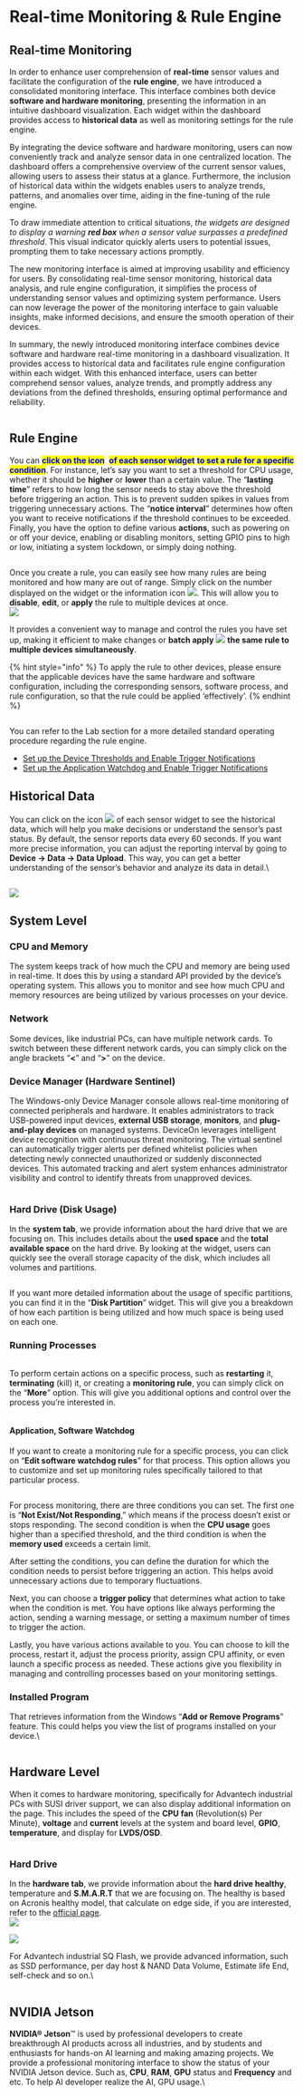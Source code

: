 # Real-time Monitoring & Rule Engine

## Real-time Monitoring

In order to enhance user comprehension of **real-time** sensor values and facilitate the configuration of the **rule engine**, we have introduced a consolidated monitoring interface. This interface combines both device **software and hardware monitoring**, presenting the information in an intuitive dashboard visualization. Each widget within the dashboard provides access to **historical data** as well as monitoring settings for the rule engine.

By integrating the device software and hardware monitoring, users can now conveniently track and analyze sensor data in one centralized location. The dashboard offers a comprehensive overview of the current sensor values, allowing users to assess their status at a glance. Furthermore, the inclusion of historical data within the widgets enables users to analyze trends, patterns, and anomalies over time, aiding in the fine-tuning of the rule engine.

To draw immediate attention to critical situations, _the widgets are designed to display a warning **red box** when a sensor value surpasses a predefined threshold_. This visual indicator quickly alerts users to potential issues, prompting them to take necessary actions promptly.

The new monitoring interface is aimed at improving usability and efficiency for users. By consolidating real-time sensor monitoring, historical data analysis, and rule engine configuration, it simplifies the process of understanding sensor values and optimizing system performance. Users can now leverage the power of the monitoring interface to gain valuable insights, make informed decisions, and ensure the smooth operation of their devices.

In summary, the newly introduced monitoring interface combines device software and hardware real-time monitoring in a dashboard visualization. It provides access to historical data and facilitates rule engine configuration within each widget. With this enhanced interface, users can better comprehend sensor values, analyze trends, and promptly address any deviations from the defined thresholds, ensuring optimal performance and reliability.

<figure><img src="https://hackmd.io/_uploads/S19YU0FN6.png" alt=""><figcaption></figcaption></figure>

## Rule Engine

You can <mark style="color:blue;">**click on the icon**</mark> <img src="../../.gitbook/assets/image (21).png" alt="" data-size="original"> <mark style="color:blue;">**of each sensor widget**</mark> <mark style="color:blue;">**to set a rule for a specific condition**</mark>. For instance, let’s say you want to set a threshold for CPU usage, whether it should be **higher** or **lower** than a certain value. The “**lasting time**” refers to how long the sensor needs to stay above the threshold before triggering an action. This is to prevent sudden spikes in values from triggering unnecessary actions. The “**notice interval**” determines how often you want to receive notifications if the threshold continues to be exceeded. Finally, you have the option to define various **actions**, such as powering on or off your device, enabling or disabling monitors, setting GPIO pins to high or low, initiating a system lockdown, or simply doing nothing.

<figure><img src="../../.gitbook/assets/image (22).png" alt=""><figcaption></figcaption></figure>

Once you create a rule, you can easily see how many rules are being monitored and how many are out of range. Simply click on the number displayed on the widget or the information icon ![](<../../.gitbook/assets/image (23).png>). This will allow you to **disable**, **edit**, or **apply** the rule to multiple devices at once.\
![](https://hackmd.io/\_uploads/B13-3Mh8n.png)

It provides a convenient way to manage and control the rules you have set up, making it efficient to make changes or **batch apply** ![](<../../.gitbook/assets/image (24).png>) **the same rule to multiple devices simultaneously**.

{% hint style="info" %}
To apply the rule to other devices, please ensure that the applicable devices have the same hardware and software configuration, including the corresponding sensors, software process, and rule configuration, so that the rule could be applied ‘effectively’.
{% endhint %}

<figure><img src="../../.gitbook/assets/image (25).png" alt=""><figcaption></figcaption></figure>

You can refer to the Lab section for a more detailed standard operating procedure regarding the rule engine.

* [Set up the Device Thresholds and Enable Trigger Notifications](../../managed-devices/set-up-device-thresholds-and-enable-trigger-notifications.md)
* [Set up the Application Watchdog and Enable Trigger Notifications](../../managed-devices/set-up-the-application-watchdog-and-enable-trigger-notifications.md)

## Historical Data

You can click on the icon ![](<../../.gitbook/assets/image (26).png>) of each sensor widget to see the historical data, which will help you make decisions or understand the sensor’s past status. By default, the sensor reports data every 60 seconds. If you want more precise information, you can adjust the reporting interval by going to **Device -> Data -> Data Upload**. This way, you can get a better understanding of the sensor’s behavior and analyze its data in detail.\


<figure><img src="https://hackmd.io/_uploads/HkBQtGh82.png" alt=""><figcaption></figcaption></figure>

![](https://hackmd.io/\_uploads/B1kpFfhI2.png)

## **System Level**

### **CPU and Memory**

The system keeps track of how much the CPU and memory are being used in real-time. It does this by using a standard API provided by the device’s operating system. This allows you to monitor and see how much CPU and memory resources are being utilized by various processes on your device.

### **Network**

Some devices, like industrial PCs, can have multiple network cards. To switch between these different network cards, you can simply click on the angle brackets “**<**” and “**>**” on the device.

### **Device Manager (Hardware Sentinel)**

The Windows-only Device Manager console allows real-time monitoring of connected peripherals and hardware. It enables administrators to track USB-powered input devices, **external USB storage**, **monitors**, and **plug-and-play devices** on managed systems. DeviceOn leverages intelligent device recognition with continuous threat monitoring. The virtual sentinel can automatically trigger alerts per defined whitelist policies when detecting newly connected unauthorized or suddenly disconnected devices. This automated tracking and alert system enhances administrator visibility and control to identify threats from unapproved devices.

<figure><img src="https://hackmd.io/_uploads/HkvSvCK4p.png" alt=""><figcaption></figcaption></figure>

### **Hard Drive (Disk Usage)**&#x20;

In the **system tab**, we provide information about the hard drive that we are focusing on. This includes details about the **used space** and the **total available space** on the hard drive. By looking at the widget, users can quickly see the overall storage capacity of the disk, which includes all volumes and partitions.

<figure><img src="../../.gitbook/assets/image (28).png" alt=""><figcaption></figcaption></figure>

If you want more detailed information about the usage of specific partitions, you can find it in the “**Disk Partition**” widget. This will give you a breakdown of how each partition is being utilized and how much space is being used on each one.

### **Running Processes**&#x20;

<figure><img src="../../.gitbook/assets/image (27).png" alt=""><figcaption></figcaption></figure>

To perform certain actions on a specific process, such as **restarting** it, **terminating** (kill) it, or creating a **monitoring rule**, you can simply click on the “**More**” option. This will give you additional options and control over the process you’re interested in.

<figure><img src="https://hackmd.io/_uploads/H1xqW-oLn.png" alt=""><figcaption></figcaption></figure>

#### Application, Software Watchdog

If you want to create a monitoring rule for a specific process, you can click on “**Edit software watchdog rules**” for that process. This option allows you to customize and set up monitoring rules specifically tailored to that particular process.

<figure><img src="https://hackmd.io/_uploads/r1pqJQsI3.png" alt=""><figcaption></figcaption></figure>

For process monitoring, there are three conditions you can set. The first one is “**Not Exist/Not Responding**,” which means if the process doesn’t exist or stops responding. The second condition is when the **CPU usage** goes higher than a specified threshold, and the third condition is when the **memory used** exceeds a certain limit.

After setting the conditions, you can define the duration for which the condition needs to persist before triggering an action. This helps avoid unnecessary actions due to temporary fluctuations.

Next, you can choose a **trigger policy** that determines what action to take when the condition is met. You have options like always performing the action, sending a warning message, or setting a maximum number of times to trigger the action.

Lastly, you have various actions available to you. You can choose to kill the process, restart it, adjust the process priority, assign CPU affinity, or even launch a specific process as needed. These actions give you flexibility in managing and controlling processes based on your monitoring settings.

### Installed Program

That retrieves information from the Windows “**Add or Remove Programs**” feature. This could helps you view the list of programs installed on your device.\


<figure><img src="https://hackmd.io/_uploads/B1-24ZiIn.png" alt=""><figcaption></figcaption></figure>

## Hardware Level

When it comes to hardware monitoring, specifically for Advantech industrial PCs with SUSI driver support, we can also display additional information on the page. This includes the speed of the **CPU fan** (Revolution(s) Per Minute), **voltage** and **current** levels at the system and board level, **GPIO**, **temperature**, and display for **LVDS/OSD**.

<figure><img src="https://hackmd.io/_uploads/B12hQXhLh.png" alt=""><figcaption></figcaption></figure>

### **Hard Drive**

In the **hardware tab**, we provide information about the **hard drive healthy**, temperature and **S.M.A.R.T** that we are focusing on. The healthy is based on Acronis healthy model, that calculate on edge side, if you are interested, refer to the [official page](https://dl.acronis.com/u/software-defined/html/AcronisCyberInfrastructure\_4\_6\_admins\_cmd\_guide\_en-US/index.html?TocPath=Monitoring%2520the%2520storage%2520cluster%257CMonitoring%2520chunk%2520servers%257CMonitoring%2520disk%2520health%257C\_\_\_\_\_2#calculating-disk-health.html).\
![](https://hackmd.io/\_uploads/S1ztbQn8n.png)

![](https://hackmd.io/\_uploads/HJXXLQnLn.png)

For Advantech industrial SQ Flash, we provide advanced information, such as SSD performance, per day host & NAND Data Volume, Estimate life End, self-check and so on.\


<figure><img src="https://hackmd.io/_uploads/B1dcUQh83.png" alt=""><figcaption></figcaption></figure>

## **NVIDIA Jetson**

**NVIDIA® Jetson**™ is used by professional developers to create breakthrough AI products across all industries, and by students and enthusiasts for hands-on AI learning and making amazing projects. We provide a professional monitoring interface to show the status of your NVIDIA Jetson device. Such as, **CPU**, **RAM**, **GPU** status and **Frequency** and etc. To help AI developer realize the AI, GPU usage.\


<figure><img src="https://hackmd.io/_uploads/HyamlmhU2.png" alt=""><figcaption></figcaption></figure>
